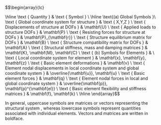 $$\begin{array}{lc}

\hline \text { Quantity } & \text { Symbol } \\
\hline \text{(a) Global Symbols }\\
\text { Global coordinate system for structure } & \text { X,Y,Z } \\
\text { Displacements of structure at DOFs } & \mathbf{U} \\
\text { Applied loads to structure DOFs } & \mathbf{P} \\
\text { Resisting forces for structure at DOFs } & \mathbf{P}_{\mathbf{r}} \\
\text { Structure equilibrium matrix for DOFs } & \mathbf{B} \\
\text { Structure compatibility matrix for DOFs } & \mathbf{A} \\
\text { Structural stiffness, mass and damping matrices } & \mathbf{K}, \mathbf{M}, \mathbf{C} \\
\text { (b) Symbols for Elements } & \\
\text { Local coordinate system for element } & \mathbf{x}, \mathbf{y}, \mathbf{z} \\
\text { Basic element deformations } & \mathbf{v} \\
\text { Element nodal displacements in local coordinate system and global coordinate system } & \overline{\mathbf{u}}, \mathbf{u} \\
\text { Basic element forces } & \mathbf{q} \\
\text { Element nodal forces in local and global coordinate system } & \overline{\mathbf{p}}, \mathbf{p}^{\mathbf{el}} \\
\text { Basic element flexibility and stiffness matrices } & \mathbf{f}, \mathbf{k} \\
\hline
\end{array}$$

In general, uppercase symbols are matrices or vectors representing the structural system , whereas lowercase symbols represent quantities associated with individual elements. Vectors and matrices are written in boldface.